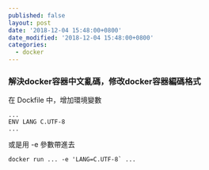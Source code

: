 ```yaml
---
published: false
layout: post
date: '2018-12-04 15:48:00+0800'
date_modified: '2018-12-04 15:48:00+0800'
categories:
  - docker
---
```

### 解決docker容器中文亂碼，修改docker容器編碼格式

在 Dockfile 中，增加環境變數
```
...
ENV LANG C.UTF-8
...
```
或是用 -e 參數帶進去 
```
docker run ... -e 'LANG=C.UTF-8` ...
```
